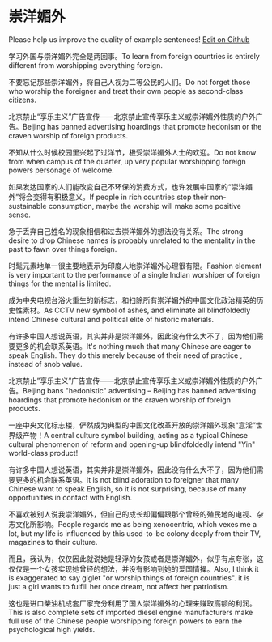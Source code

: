 # 崇洋媚外

Please help us improve the quality of example sentences! [Edit on Github](https://github.com/jiyushe/jiyu-example-sentence-source/blob/main/chinese/chongyangmeiwai.md)

<p><span class="chinese">学习外国与崇洋媚外完全是两回事。</span><span class="english">To learn from foreign countries is entirely different from worshipping everything foreign.</span></p>

<p><span class="chinese">不要忘记那些崇洋媚外，将自己人视为二等公民的人们。</span><span class="english">Do not forget those who worship the foreigner and treat their own people as second-class citizens.</span></p>

<p><span class="chinese">北京禁止“享乐主义”广告宣传——北京禁止宣传享乐主义或崇洋媚外性质的户外广告。</span><span class="english">Beijing has banned advertising hoardings that promote hedonism or the craven worship of foreign products.</span></p>

<p><span class="chinese">不知从什么时候校园里兴起了过洋节，极受崇洋媚外人士的欢迎。</span><span class="english">Do not know from when campus of the quarter, up very popular worshipping foreign powers personage of welcome.</span></p>

<p><span class="chinese">如果发达国家的人们能改变自己不环保的消费方式，也许发展中国家的“崇洋媚外”将会变得有积极意义。</span><span class="english">If people in rich countries stop their non-sustainable consumption, maybe the worship will make some positive sense.</span></p>

<p><span class="chinese">急于丢弃自己姓名的现象相信和过去崇洋媚外的想法没有关系。</span><span class="english">The strong desire to drop Chinese names is probably unrelated to the mentality in the past to fawn over things foreign.</span></p>

<p><span class="chinese">时髦元素地单一很主要地表示为印度人地崇洋媚外心理很有限。</span><span class="english">Fashion element is very important to the performance of a single Indian worshiper of foreign things for the mental is limited.</span></p>

<p><span class="chinese">成为中央电视台浴火重生的新标志，和扫除所有崇洋媚外的中国文化政治精英的历史性素材。</span><span class="english">As CCTV new symbol of ashes, and eliminate all blindfoldedly intend Chinese cultural and political elite of historic materials.</span></p>

<p><span class="chinese">有许多中国人想说英语，其实并非是崇洋媚外，因此没有什么大不了，因为他们需要更多的机会联系英语。</span><span class="english">It's nothing much that many Chinese are eager to speak English. They do this merely because of their need of practice , instead of snob value.</span></p>

<p><span class="chinese">北京禁止”享乐主义”广告宣传——北京禁止宣传享乐主义或崇洋媚外性质的户外广告。</span><span class="english">Beijing bans "hedonistic" advertising – Beijing has banned advertising hoardings that promote hedonism or the craven worship of foreign products.</span></p>

<p><span class="chinese">一座中央文化标志楼，俨然成为典型的中国文化改革开放的崇洋媚外现象“意淫”世界级产物！</span><span class="english">A central culture symbol building, acting as a typical Chinese cultural phenomenon of reform and opening-up blindfoldedly intend "Yin" world-class product!</span></p>

<p><span class="chinese">有许多中国人想说英语，其实并非是崇洋媚外，因此没有什么大不了，因为他们需要更多的机会联系英语。</span><span class="english">It is not blind adoration to foreigner that many Chinese want to speak English, so it is not surprising, because of many opportunities in contact with English.</span></p>

<p><span class="chinese">不喜欢被别人说我崇洋媚外，但自己的成长却偏偏跟那个曾经的殖民地的电视、杂志文化所影响。</span><span class="english">People regards me as being xenocentric, which vexes me a lot, but my life is influenced by this used-to-be colony deeply from their TV, magazines to their culture.</span></p>

<p><span class="chinese">而且，我认为，仅仅因此就说她是轻浮的女孩或者是崇洋媚外，似乎有点夸张，这仅仅是一个女孩实现她曾经的想法，并没有影响到她的爱国情操。</span><span class="english">Also, I think it is exaggerated to say giglet "or worship things of foreign countries". it is just a girl wants to fulfill her once dream, not affect her patriotism.</span></p>

<p><span class="chinese">这也是进口柴油机成套厂家充分利用了国人崇洋媚外的心理来赚取高额的利润。</span><span class="english">This is also complete sets of imported diesel engine manufacturers make full use of the Chinese people worshipping foreign powers to earn the psychological high yields.</span></p>


